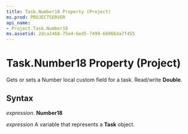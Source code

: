 ```yaml
---
title: Task.Number18 Property (Project)
ms.prod: PROJECTSERVER
api_name:
- Project.Task.Number18
ms.assetid: 2dca1468-75e4-6ed5-7499-66966da7f455
---
```



# Task.Number18 Property (Project)

Gets or sets a Number local custom field for a task. Read/write  **Double**.


## Syntax

 _expression_. **Number18**

 _expression_ A variable that represents a **Task** object.


